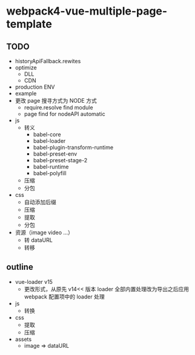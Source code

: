 # webpack4-vue-multiple-page-template

## TODO
- historyApiFallback.rewites
- optimize
  - DLL
  - CDN
- production ENV
- example
- 更改 page 搜寻方式为 NODE 方式
  - require.resolve find module
  - page find for nodeAPI automatic
- js
  - 转义
    - babel-core
    - babel-loader
    - babel-plugin-transform-runtime
    - babel-preset-env
    - babel-preset-stage-2
    - babel-runtime
    - babel-polyfill
  - 压缩
  - 分包
- css
  - 自动添加后缀
  - 压缩
  - 提取
  - 分包
- 资源（image video ...）
  - 转 dataURL
  - 转移

## outline
- vue-loader v15
  - 更改形式，从原先 v14<< 版本 loader 全部内置处理改为导出之后应用 webpack 配置项中的 loader 处理
- js
  - 转换
- css
  - 提取
  - 压缩
- assets
  - image => dataURL